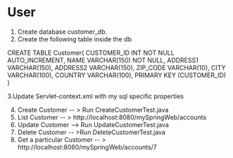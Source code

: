# User

1. Create database customer_db.
2. Create the following table inside the db

CREATE TABLE Customer(
   CUSTOMER_ID   INT NOT NULL AUTO_INCREMENT,
   NAME VARCHAR(150) NOT NULL,
   ADDRESS1 VARCHAR(150),
   ADDRESS2 VARCHAR(150),
   ZIP_CODE VARCHAR(10),
   CITY VARCHAR(100),
   COUNTRY VARCHAR(100),
   PRIMARY KEY (CUSTOMER_ID)
)

3.Update  Servlet-context.xml with my sql specific  properties

4. Create Customer -- > Run CreateCustomerTest.java
5. List Customer  -- > http://localhost:8080/mySpringWeb/accounts
6. Update Customer --> Run UpdateCustomerTest.java
7. Delete Customer -- >Run DeleteCustomerTest.java
8. Get a particular Customer -- > http://localhost:8080/mySpringWeb/accounts/7
